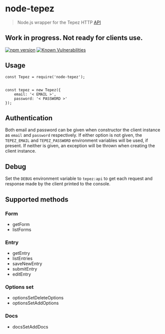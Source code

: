 # node-tepez
> Node.js wrapper for the Tepez HTTP [API](https://docs.tepez.co.il)

## Work in progress. Not ready for clients use.

[![npm version](https://badge.fury.io/js/node-tepez.svg)](http://badge.fury.io/js/node-tepez)
[![Known Vulnerabilities](https://snyk.io/test/npm/node-tepez/badge.svg)](https://snyk.io/test/npm/node-tepez)


## Usage

```
const Tepez = require('node-tepez');


const tepez = new Tepez({
    email: '< EMAIL >',
    password: '< PASSWORD >'
});
```

## Authentication
Both email and password can be given when constructor the client instance as `email` and `password` respectively.
If either option is not given, the `TEPEZ_EMAIL` and `TEPEZ_PASSWORD` environment variables will be used, if present.
If neither is given, an exception will be thrown when creating the client instance.

## Debug
Set the `DEBUG` environment variable to `tepez:api` to get each request and response made by the client printed to the console.

## Supported methods

### Form
* getForm
* listForms

### Entry
* getEntry
* listEntries
* saveNewEntry
* submitEntry
* editEntry

### Options set
* optionsSetDeleteOptions
* optionsSetAddOptions

### Docs
* docsSetAddDocs